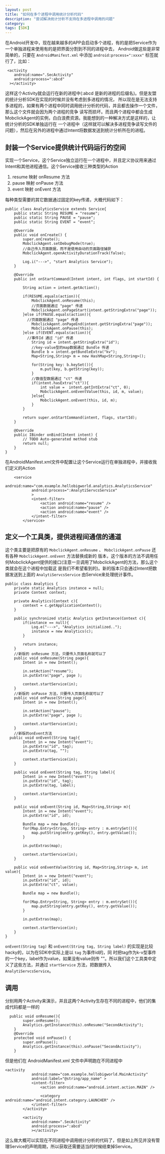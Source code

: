 ```yaml
---
layout: post
title: "如何在多个进程中调用统计分析代码"
description: "尝试解决统计分析不支持在多进程中调用的问题"
category: 
tags: [SDK]
---
```


在Android开发中，现在越来越多的APP会启动多个进程，有的是把Service作为一个单独进程来使用有的是把界面分割到不同的进程中去，
Android做这些是非常简单的，只要在 `AndroidManifest.xml` 中添加 `android:process=":xxxx"` 标签就行了，比如：

```
 <activity 
    android:name=".SecActivity"
    android:process=":abcd"
  ></activity>
```
这样这个Activity就会运行在新的进程中(:abcd 是新的进程的后缀名)。但是友盟的统计分析SDK在实现的时候并没有考虑到多进程的情况，
所以现在是无法支持多进程的，如果有两个进程中同时调用统计分析的代码，并且都去操作一个文件，那么这个文件就会因为两个进程的竞争
读写而损坏。而且两个进程中都会生成MobclickAgent的实例，白白浪费资源。我能想到的一种解决方式是这样的，让统计分析的SDK单独运行在
一个进程中（这样就可以解决多进程竞争读写文件的问题），然后在另外的进程中通过Intent将数据发送到统计分析所在的进程。

## 封装一个Service提供统计代码运行的空间

实现一个Service，这个Service独立运行在一个进程中，并且定义协议用来通过Intent和其他进程通信。这个Service接收三种类型的Action

1. resume 映射 onResume 方法 
2. pause  映射 onPause 方法
3. event  映射 onEvent 方法

每种类型需要的其它数据通过固定的key传递，大概代码如下：

```
public class AnalyticsService extends Service{
	public static String RESUME = "resume";
	public static String PAUSE = "pause";
	public static String EVENT = "event";
	
	@Override
	public void onCreate() {
		super.onCreate();
		MobclickAgent.setDebugMode(true);
		//自己传入页面数据，而不是使用自动的页面路径捕获
		MobclickAgent.openActivityDurationTrack(false);
		
		Log.i("--->", "start Analytics Service");
	}

	@Override
	public int onStartCommand(Intent intent, int flags, int startId) {
		
		String action = intent.getAction();
		
		if(RESUME.equals(action)){
			MobclickAgent.onResume(this);
			//页面数据通过 "page" 传递
			MobclickAgent.onPageStart(intent.getStringExtra("page"));
		}else if(PAUSE.equals(action)){
		  //页面数据通过 "page" 传递
			MobclickAgent.onPageEnd(intent.getStringExtra("page"));
			MobclickAgent.onPause(this);
		}else if(EVENT.equals(action)){
		  //事件Id 通过 "id" 传递
			String id = intent.getStringExtra("id");
			//key-value型的map数据通过 Bundle 传递
			Bundle b = intent.getBundleExtra("kv");
			Map<String,String> m = new HashMap<String,String>();
			
			for(String key: b.keySet()){
				m.put(key, b.getString(key));
			}
			//数值型数据通过 "ct" 传递
			if(intent.hasExtra("ct")){
				int value =  intent.getIntExtra("ct", 0);
				MobclickAgent.onEventValue(this, id, m, value);
			}else{
				MobclickAgent.onEvent(this, id, m);
			}
		}
		
		return super.onStartCommand(intent, flags, startId);
	}

	@Override
	public IBinder onBind(Intent intent) {
		// TODO Auto-generated method stub
		return null;
	}
}
```

在AndroidManifest.xml文件中配置让这个Service运行在单独进程中，并接收我们定义的Action

```
    <service 
		    android:name="com.example.hellobigworld.analytics.AnalyticsService"
		    android:process=":AnalytiServcsService"
		    >  
		    <intent-filter>
                <action android:name="resume" />
                <action android:name="pause" />
                <action android:name="event" />
            </intent-filter>
		</service>
```

## 定义一个工具类，提供进程间通信的通道

这个类主要是把原有的 `MobclickAgent.onResume` 、 `MobclickAgent.onPause` 还有各种 `MobclickAgent.onEvent` 方法替换成新的
版本，这个版本的方法不调用任何MobclickAgent提供的接口(注意一旦调用了MobclickAgent的方法，那么这个类就会在这个进程中加载这
是我们不希望看到的)。新的版本只会通过Intent把数据发送到上面的 `AnalytiServcsService` 由Service来处理统计事件。

```
public class Analytics {
	private static Analytics instance = null;
	private Context context;
	
	private Analytics(Context c){
		context = c.getApplicationContext();
	}
	
	public synchronized static Analytics getInstance(Context c){
		if(instance == null){
			Log.e("--->", "Analytics initialized..");
			instance = new Analytics(c);
		}
		
		return instance;
	}
	//新版的 onResume 方法，只要传入页面名称就可以了
	public void onResume(String page){
		Intent in = new Intent();
		
		in.setAction("resume");
		in.putExtra("page", page );
		
		context.startService(in);
	}
	//新版的 onPause 方法，只要传入页面名称就可以了
	public void onPause(String page){
		Intent in = new Intent();
		
		in.setAction("pause");
		in.putExtra("page", page );
		
		context.startService(in);
	}
	//新版的onEvent方法
  public void onEvent(String tag){
		Intent in = new Intent("event");
		in.putExtra("id", tag);
		in.putExtra(tag, "");
		
		context.startService(in);
	}
	
	public void onEvent(String tag, String label){
		Intent in = new Intent("event");
		in.putExtra("id", tag);
		in.putExtra(tag, label);
		
		context.startService(in);
	}
	
	public void onEvent(String id, Map<String,String> m){
		Intent in = new Intent("event");
		in.putExtra("id", id);
		
		Bundle map = new Bundle();
		for(Map.Entry<String, String> entry : m.entrySet()){
			map.putString(entry.getKey(), entry.getValue());
		}
		
		in.putExtras(map);
		
		context.startService(in);
	}
	
	public void onEventValue(String id, Map<String,String> m, int value){
		Intent in = new Intent("event");
		in.putExtra("id", id);
		in.putExtra("ct", value);
		
		Bundle map = new Bundle();
		
		for(Map.Entry<String, String> entry : m.entrySet()){
			map.putString(entry.getKey(), entry.getValue());
		}
		
		in.putExtras(map);
		
		context.startService(in);
	}
}
```
`onEvent(String tag)` 和 `onEvent(String tag, String label)` 的实现是比较hacky的，以为在SDK中实际上是以 `tag` 为事件id的，同
时把tag作为k-v型事件的一个key，label作为value，如果没有value则传 ""。所以我们这个工具类中定义了这些方法，并通过 `startService`
方法，把数据传入 `AnalytiServcsService`。

## 调用

分别用两个Activity来演示，并且这两个Activity生存在不同的进程中，他们的集成代码都是一样的

```
  public void onResume(){
		super.onResume();
		Analytics.getInstance(this).onResume("SecondActivity");
	}
	@Override
	protected void onPause() {
		super.onPause();
		Analytics.getInstance(this).onPause("SecondActivity");
	}
```
但是他们在 AndroidManifest.xml 文件中声明跑在不同进程中 

```
<activity
            android:name="com.example.hellobigworld.MainActivity"
            android:label="@string/app_name" >
            <intent-filter>
                <action android:name="android.intent.action.MAIN" />

                <category android:name="android.intent.category.LAUNCHER" />
            </intent-filter>
        </activity>
        
        <activity 
            android:name=".SecActivity"
            android:process=":abcd"
            ></activity>
```

这么做大概可以实现在不同进程中调用统计分析的代码了，但是如上所见并没有管理Service的声明周期，所以获取还需要适当的时候结束掉Service。




